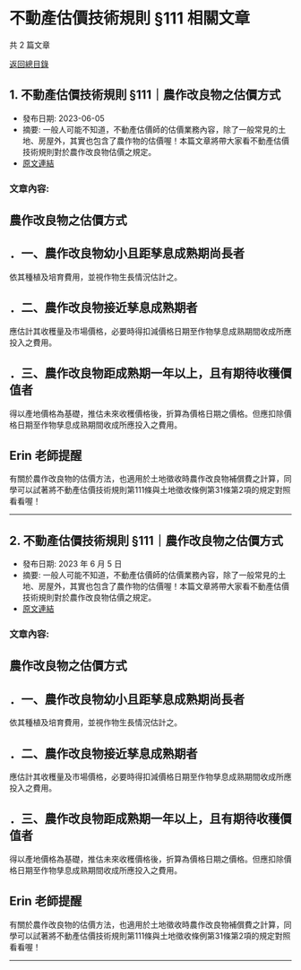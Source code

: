# 不動產估價技術規則 §111 相關文章

共 2 篇文章

[返回總目錄](00_總目錄.md)

## 1. 不動產估價技術規則 §111｜農作改良物之估價方式

- 發布日期: 2023-06-05
- 摘要: 一般人可能不知道，不動產估價師的估價業務內容，除了一般常見的土地、房屋外，其實也包含了農作物的估價喔！本篇文章將帶大家看不動產估價技術規則對於農作改良物估價之規定。
- [原文連結](https://www.jasper-realestate.com/%e4%b8%8d%e5%8b%95%e7%94%a2%e4%bc%b0%e5%83%b9%e6%8a%80%e8%a1%93%e8%a6%8f%e5%89%87_111_%e8%be%b2%e4%bd%9c%e6%94%b9%e8%89%af%e7%89%a9%e4%b9%8b%e4%bc%b0%e5%83%b9%e6%96%b9%e5%bc%8f/)

### 文章內容:

## 農作改良物之估價方式

## ．一、農作改良物幼小且距孳息成熟期尚長者

依其種植及培育費用，並視作物生長情況估計之。

## ．二、農作改良物接近孳息成熟期者

應估計其收穫量及市場價格，必要時得扣減價格日期至作物孳息成熟期間收成所應投入之費用。

## ．三、農作改良物距成熟期一年以上，且有期待收穫價值者

得以產地價格為基礎，推估未來收穫價格後，折算為價格日期之價格。但應扣除價格日期至作物孳息成熟期間收成所應投入之費用。

## Erin 老師提醒

有關於農作改良物的估價方法，也適用於土地徵收時農作改良物補償費之計算，同學可以試著將不動產估價技術規則第111條與土地徵收條例第31條第2項的規定對照看看喔！

---

## 2. 不動產估價技術規則 §111｜農作改良物之估價方式

- 發布日期: 2023 年 6 月 5 日
- 摘要: 一般人可能不知道，不動產估價師的估價業務內容，除了一般常見的土地、房屋外，其實也包含了農作物的估價喔！本篇文章將帶大家看不動產估價技術規則對於農作改良物估價之規定。
- [原文連結](https://www.jasper-realestate.com/%e4%b8%8d%e5%8b%95%e7%94%a2%e4%bc%b0%e5%83%b9%e6%8a%80%e8%a1%93%e8%a6%8f%e5%89%87_111_%e8%be%b2%e4%bd%9c%e6%94%b9%e8%89%af%e7%89%a9%e4%b9%8b%e4%bc%b0%e5%83%b9%e6%96%b9%e5%bc%8f/)

### 文章內容:

## 農作改良物之估價方式

## ．一、農作改良物幼小且距孳息成熟期尚長者

依其種植及培育費用，並視作物生長情況估計之。

## ．二、農作改良物接近孳息成熟期者

應估計其收穫量及市場價格，必要時得扣減價格日期至作物孳息成熟期間收成所應投入之費用。

## ．三、農作改良物距成熟期一年以上，且有期待收穫價值者

得以產地價格為基礎，推估未來收穫價格後，折算為價格日期之價格。但應扣除價格日期至作物孳息成熟期間收成所應投入之費用。

## Erin 老師提醒

有關於農作改良物的估價方法，也適用於土地徵收時農作改良物補償費之計算，同學可以試著將不動產估價技術規則第111條與土地徵收條例第31條第2項的規定對照看看喔！

---

